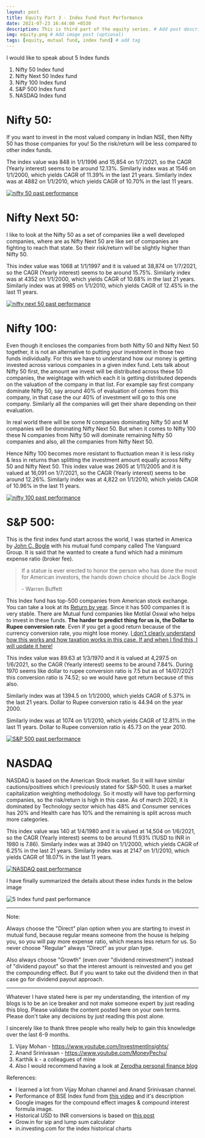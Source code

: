 ```yaml
---
layout: post
title: Equity Part 3 - Index Fund Past Performance
date: 2021-07-23 16:44:00 +0530
description: This is third part of the equity series. # Add post description (optional)
img: equity.png # Add image post (optional)
tags: [equity, mutual fund, index fund] # add tag
---
```

I would like to speak about 5 Index funds
1. Nifty 50 Index fund
2. Nifty Next 50 Index fund
3. Nifty 100 Index fund
4. S&P 500 Index fund
5. NASDAQ Index fund

# Nifty 50:

If you want to invest in the most valued company in Indian NSE, then Nifty 50 has those companies for you! So the risk/return will be less compared to other index funds.

The index value was 848 in 1/1/1996 and 15,854 on 1/7/2021, so the CAGR (Yearly interest) seems to be around 12.13%. Similarly index was at 1546 on 1/1/2000, which yields CAGR of 11.39% in the last 21 years. Similarly index was at 4882 on 1/1/2010, which yields CAGR of 10.70% in the last 11 years.

[![nifty 50 past performance]({{site.baseurl}}/assets/img/nifty_50_past_performance.jpeg)](https://in.investing.com/indices/s-p-cnx-nifty)

# Nifty Next 50:

I like to look at the Nifty 50 as a set of companies like a well developed companies, where are as Nifty Next 50 are like set of companies are fighting to reach that state. So their risk/return will be slightly higher than Nifty 50.

This index value was 1068 at 1/1/1997 and it is valued at 38,874 on 1/7/2021, so the CAGR (Yearly interest) seems to be around 15.75%. Similarly index was at 4352 on 1/1/2000, which yields CAGR of 10.68% in the last 21 years. Similarly index was at 9985 on 1/1/2010, which yields CAGR of 12.45% in the last 11 years.

[![nifty next 50 past performance]({{site.baseurl}}/assets/img/nifty_next_50_past_performance.jpeg)](https://in.investing.com/indices/cnx-nifty-junior)

# Nifty 100:

Even though it encloses the companies from both Nifty 50 and Nifty Next 50 together, it is not an alternative to putting your investment in those two funds individually. For this we have to understand how our money is getting invested across various companies in a given index fund. Lets talk about Nifty 50 first, the amount we invest will be distributed across these 50 companies, the weightage with which each it is getting distributed depends on the valuation of the company in that list. For example say first company dominate Nifty 50, say around 40% of evaluation of comes from this company, in that case the our 40% of investment will go to this one company. Similarly all the companies will get their share depending on their evaluation.

In real world there will be some N companies dominating Nifty 50 and M companies will be dominating Nifty Next 50. But when it comes to Nifty 100 these N companies from Nifty 50 will dominate remaining Nifty 50 companies and also, all the companies from Nifty Next 50.

Hence Nifty 100 becomes more resistant to fluctuation mean it is less risky & less in returns than splitting the investment amount equally across Nifty 50 and Nifty Next 50. This index value was 2605 at 1/11/2005 and it is valued at 16,091 on 1/7/2021, so the CAGR (Yearly interest) seems to be around 12.26%. Similarly index was at 4,822 on 1/1/2010, which yields CAGR of 10.96% in the last 11 years.

[![nifty 100 past performance]({{site.baseurl}}/assets/img/nifty_100_past_performance.jpeg)](https://in.investing.com/indices/cnx-100)

# S&P 500:

This is the first index fund start across the world, I was started in America by [John C. Bogle](https://en.wikipedia.org/wiki/John_C._Bogle) with his mutual fund company called The Vanguard Group. It is said that he wanted to create a fund which had a minimum expense ratio (broker fee).

> If a statue is ever erected to honor the person who has done the most for American investors, the hands down choice should be Jack Bogle
>
> \- Warren Buffett

This Index fund has top-500 companies from American stock exchange. You can take a look at its [Return by year](https://en.wikipedia.org/wiki/S%26P_500#Returns_by_year). Since it has 500 companies it is very stable. There are Mutual fund companies like Motilal Oswal who helps to invest in these funds. **The harder to predict thing for us is, the Dollar to Rupee conversion rate**. Even if you get a good return because of the currency conversion rate, you might lose money. <u>I don't clearly understand how this works and how taxation works in this case. If and when I find this, I will update it here!</u>

This index value was 89.63 at 1/3/1970 and it is valued at 4,297.5 on 1/6/2021, so the CAGR (Yearly interest) seems to be around 7.84%. During 1970 seems like dollar to rupee conversion ratio is 7.5 but as of 14/07/2021 this conversion ratio is 74.52; so we would have got return because of this also.

Similarly index was at 1394.5 on 1/1/2000, which yields CAGR of 5.37% in the last 21 years. Dollar to Rupee conversion ratio is 44.94 on the year 2000.

Similarly index was at 1074 on 1/1/2010, which yields CAGR of 12.81% in the last 11 years. Dollar to Rupee conversion ratio is 45.73 on the year 2010.

[![S&P 500 past performance]({{site.baseurl}}/assets/img/s_and_p_500_past_performance.jpeg)](https://in.investing.com/indices/us-spx-500)

# NASDAQ

NASDAQ is based on the American Stock market. So it will have similar cautions/positives which I previously stated for S&P-500. It uses a market capitalization weighting methodology. So it mostly will have top performing companies, so the risk/return is high in this case. As of march 2020, it is dominated by Technology sector which has 48% and Consumer services has 20% and Health care has 10% and the remaining is split across much more categories.

This index value was 140 at 1/4/1980 and it is valued at 14,504 on 1/6/2021, so the CAGR (Yearly interest) seems to be around 11.93% (1USD to INR in 1980 is 7.86). Similarly index was at 3940 on 1/1/2000, which yields CAGR of 6.25% in the last 21 years. Similarly index was at 2147 on 1/1/2010, which yields CAGR of 18.07% in the last 11 years.

[![NASDAQ past performance]({{site.baseurl}}/assets/img/s_and_p_500_past_performance.jpeg)](https://in.investing.com/indices/nasdaq-composite)

I have finally summarized the details about these index funds in the below image

![5 Index fund past performance]({{site.baseurl}}/assets/img/5_index_fund_past_performance.png)

---

Note:

Always choose the "Direct" plan option when you are starting to invest in mutual fund, because regular means someone from the house is helping you, so you will pay more expense ratio, which means less return for us. So never choose "Regular" always "Direct" as your plan type.

Also always choose "Growth" (even over "dividend reinvestment") instead of "dividend payout" so that the interest amount is reinvested and you get the compounding effect. But if you want to take out the dividend then in that case go for dividend payout approach.

***

Whatever I have stated here is per my understanding, the intention of my blogs is to be an ice breaker and not make someone expert by just reading this blog. Please validate the content posted here on your own terms. Please don't take any decisions by just reading this post alone.

I sincerely like to thank three people who really help to gain this knowledge over the last 6-9 months.
1. Vijay Mohan - https://www.youtube.com/InvestmentInsights/
2. Anand Srinivasan - https://www.youtube.com/MoneyPechu/
3. Karthik k - a colleagues of mine
4. Also I would recommend having a look at [Zerodha personal finance blog](https://zerodha.com/varsity/module/personalfinance/)

References:
* I learned a lot from Vijay Mohan channel and Anand Srinivasan channel.
* Performance of BSE Index fund from [this video](https://youtu.be/53I0X43PoWQ?list=RDCMUCDovblgxr3wxx20RoolLHYw) and it's description
* Google images for the compound effect images & compound interest formula image.
* Historical USD to INR conversions is based on [this post](https://www.bookmyforex.com/blog/1-usd-inr-1947-till-now/)
* Grow.in for sip and lump sum calculator
* in.investing.com for the index historical charts